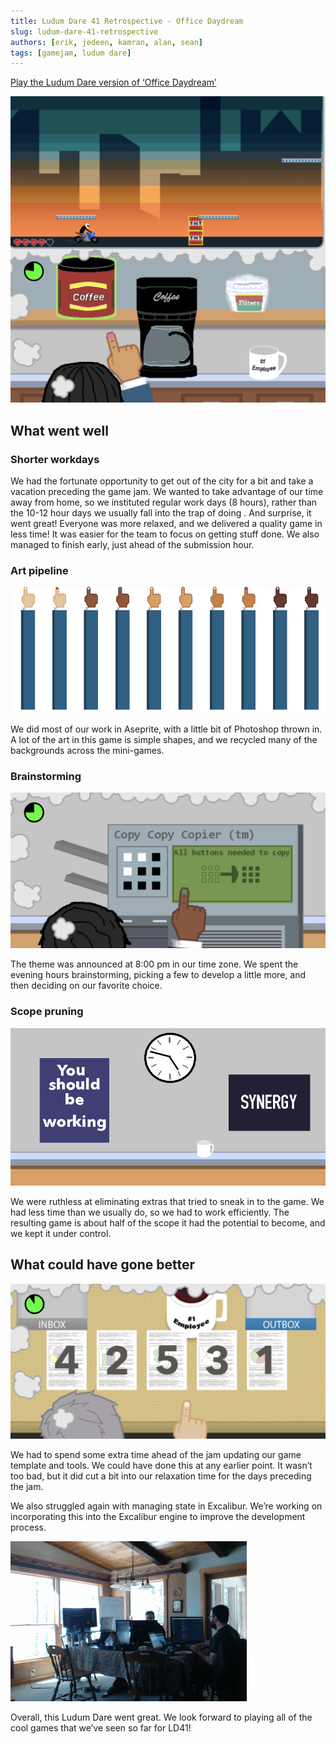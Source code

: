 ```yaml
---
title: Ludum Dare 41 Retrospective - Office Daydream
slug: ludum-dare-41-retrospective
authors: [erik, jedeen, kamran, alan, sean]
tags: [gamejam, ludum dare]
---
```


[Play the Ludum Dare version of ‘Office Daydream’](https://excaliburjs.com/ludum-41/)

![screenshot showing the game: the lower half is various office mini games while the upper "daydrem" is a motorcycle platformer](./office-daydream-retro-full-game-screenshot.png)

## What went well

### Shorter workdays

We had the fortunate opportunity to get out of the city for a bit and take a vacation preceding the game jam. We wanted to take advantage of our time away from home, so we instituted regular work days (8 hours), rather than the 10-12 hour days we usually fall into the trap of doing . And surprise, it went great! Everyone was more relaxed, and we delivered a quality game in less time! It was easier for the team to focus on getting stuff done. We also managed to finish early, just ahead of the submission hour.

### Art pipeline

![the arm that indicates your clicking actions, shown in various skin tones](./office-daydream-retro-clicking-arm-skin-tones.png)

We did most of our work in Aseprite, with a little bit of Photoshop thrown in. A lot of the art in this game is simple shapes, and we recycled many of the backgrounds across the mini-games.

### Brainstorming

![the copy machine minigame, where the player matches the lit-up buttons to get the copy machine to work](./office-daydream-retro-copy-machine-minigame.png)

The theme was announced at 8:00 pm in our time zone. We spent the evening hours brainstorming, picking a few to develop a little more, and then deciding on our favorite choice.

### Scope pruning

![office posters on a wall that say "you should be working" and "synergy"](./office-daydream-retro-office-posters.png)

We were ruthless at eliminating extras that tried to sneak in to the game. We had less time than we usually do, so we had to work efficiently. The resulting game is about half of the scope it had the potential to become, and we kept it under control.

## What could have gone better

![the stapling minigame, where you have to click on the various pages of a report in the correct order to staple and complete them](./office-daydream-retro-document-sorting.png)

We had to spend some extra time ahead of the jam updating our game template and tools. We could have done this at any earlier point. It wasn’t too bad, but it did cut a bit into our relaxation time for the days preceding the jam.

We also struggled again with managing state in Excalibur. We’re working on incorporating this into the Excalibur engine to improve the development process.

![timelapse of us working on our computers in a well-lit room with wood trim](./office-daydream-retro-room-timelapse.webp)

Overall, this Ludum Dare went great. We look forward to playing all of the cool games that we’ve seen so far for LD41!
